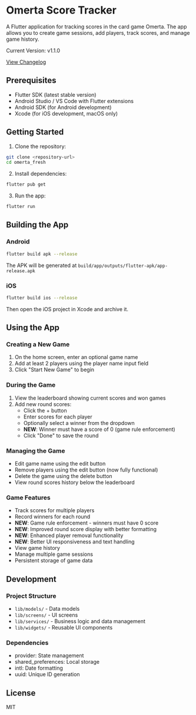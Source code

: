 # Omerta Score Tracker

A Flutter application for tracking scores in the card game Omerta. The app allows you to create game sessions, add players, track scores, and manage game history.

Current Version: v1.1.0

[View Changelog](CHANGELOG.md)

## Prerequisites

- Flutter SDK (latest stable version)
- Android Studio / VS Code with Flutter extensions
- Android SDK (for Android development)
- Xcode (for iOS development, macOS only)

## Getting Started

1. Clone the repository:
```bash
git clone <repository-url>
cd omerta_fresh
```

2. Install dependencies:
```bash
flutter pub get
```

3. Run the app:
```bash
flutter run
```

## Building the App

### Android
```bash
flutter build apk --release
```
The APK will be generated at `build/app/outputs/flutter-apk/app-release.apk`

### iOS
```bash
flutter build ios --release
```
Then open the iOS project in Xcode and archive it.

## Using the App

### Creating a New Game
1. On the home screen, enter an optional game name
2. Add at least 2 players using the player name input field
3. Click "Start New Game" to begin

### During the Game
1. View the leaderboard showing current scores and won games
2. Add new round scores:
   - Click the + button
   - Enter scores for each player
   - Optionally select a winner from the dropdown
   - **NEW**: Winner must have a score of 0 (game rule enforcement)
   - Click "Done" to save the round

### Managing the Game
- Edit game name using the edit button
- Remove players using the edit button (now fully functional)
- Delete the game using the delete button
- View round scores history below the leaderboard

### Game Features
- Track scores for multiple players
- Record winners for each round
- **NEW**: Game rule enforcement - winners must have 0 score
- **NEW**: Improved round score display with better formatting
- **NEW**: Enhanced player removal functionality
- **NEW**: Better UI responsiveness and text handling
- View game history
- Manage multiple game sessions
- Persistent storage of game data

## Development

### Project Structure
- `lib/models/` - Data models
- `lib/screens/` - UI screens
- `lib/services/` - Business logic and data management
- `lib/widgets/` - Reusable UI components

### Dependencies
- provider: State management
- shared_preferences: Local storage
- intl: Date formatting
- uuid: Unique ID generation

## License

MIT
